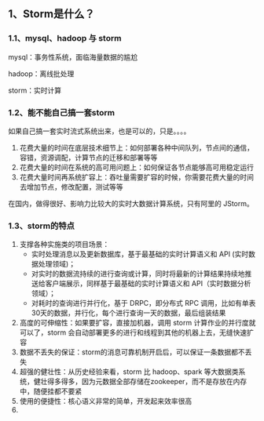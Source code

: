 ## 1、Storm是什么？

### 1.1、mysql、hadoop 与 storm

mysql：事务性系统，面临海量数据的尴尬

hadoop：离线批处理

storm：实时计算

### 1.2、能不能自己搞一套storm

如果自己搞一套实时流式系统出来，也是可以的，只是。。。。

1. 花费大量的时间在底层技术细节上：如何部署各种中间队列，节点间的通信，容错，资源调配，计算节点的迁移和部署等等
2. 花费大量的时间在系统的高可用问题上：如何保证各节点能够高可用稳定运行
3. 花费大量时间再系统扩容上：吞吐量需要扩容的时候，你需要花费大量的时间去增加节点，修改配置，测试等等

在国内，做得很好、影响力比较大的实时大数据计算系统，只有阿里的 JStorm。

### 1.3、storm的特点

1. 支撑各种实施类的项目场景：
   - 实时处理消息以及更新数据库，基于最基础的实时计算语义和 API (实时数据处理领域)；
   - 对实时的数据流持续的进行查询或计算，同时将最新的计算结果持续地推送给客户端展示，同样基于最基础的实时计算语义和 API（实时数据分析领域）；
   - 对耗时的查询进行并行化，基于 DRPC，即分布式 RPC 调用，比如有单表30天的数据，并行化，每个进行查询一天的数据，最后组装结果
2. 高度的可伸缩性：如果要扩容，直接加机器，调用 storm 计算作业的并行度就可以了，storm 会自动部署更多的进行和线程到其他的机器上去，无缝快速扩容
3. 数据不丢失的保证：storm的消息可靠机制开启后，可以保证一条数据都不丢失
4. 超强的健壮性：从历史经验来看，storm 比 hadoop、spark 等大数据类系统，健壮得多得多，因为元数据全部存储在zookeeper，而不是存放在内存中，随便挂都不要紧
5. 使用的便捷性：核心语义非常的简单，开发起来效率很高
6. 